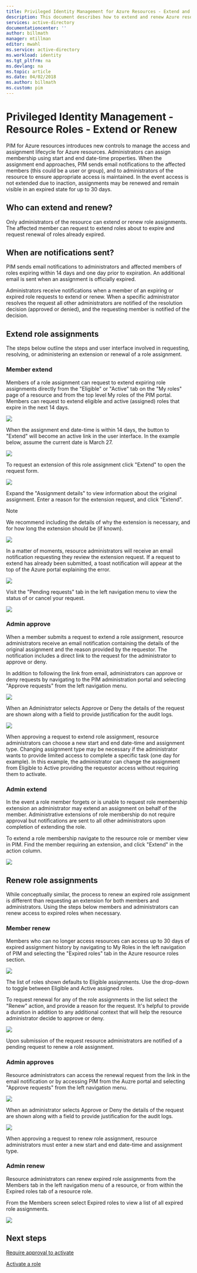 ```yaml
---
title: Privileged Identity Management for Azure Resources - Extend and renew roles | Microsoft Docs
description: This document describes how to extend and renew Azure resource roles for PIM resources.
services: active-directory
documentationcenter: ''
author: billmath
manager: mtillman
editor: mwahl
ms.service: active-directory
ms.workload: identity
ms.tgt_pltfrm: na
ms.devlang: na
ms.topic: article
ms.date: 04/02/2018
ms.author: billmath
ms.custom: pim
---
```




# Privileged Identity Management - Resource Roles - Extend or Renew

PIM for Azure resources introduces new controls to manage the access and assignment lifecycle for Azure resources. Administrators can assign membership using start and end date-time properties. When the assignment end approaches, PIM sends email notifications to the affected members (this could be a user or group), and to administrators of the resource to ensure appropriate access is maintained. In the event access is not extended due to inaction, assignments may be renewed and remain visible in an expired state for up to 30 days.

## Who can extend and renew?

Only administrators of the resource can extend or renew role assignments. The affected member can request to extend roles about to expire  and request renewal of roles already expired.

## When are notifications sent?

PIM sends email notifications to administrators and affected members of roles expiring within 14 days and one day prior to expiration. An additional email is sent when an assignment is officially expired. 

Administrators receive notifications when a member of an expiring or expired role requests to extend or renew. When a specific administrator resolves the request all other administrators are notified of the resolution decision (approved or denied), and the requesting member is notified of the decision. 

## Extend role assignments

The steps below outline the steps and user interface involved in requesting, resolving, or administering an extension or renewal of a role assignment. 

### Member extend

Members of a role assignment can request to extend expiring role assignments directly from the "Eligible" or "Active" tab on the "My roles" page of a resource and from the top level My roles of the PIM portal. Members can request to extend eligible and active (assigned) roles that expire in the next 14 days.

![](media/azure-pim-resource-rbac/aadpim_rbac_extend_ui.png)

When the assignment end date-time is within 14 days, the button to "Extend" will become an active link in the user interface. In the example below, assume the current date is March 27.

![](media/azure-pim-resource-rbac/aadpim_rbac_extend_within_14.png)

To request an extension of this role assignment click "Extend" to open the request form.

![](media/azure-pim-resource-rbac/aadpim_rbac_extend_role_assignment_request.png)

Expand the "Assignment details" to view information about the original assignment. Enter a reason for the extension request, and click "Extend".

>[!Note]
>We recommend including the details of why the extension is necessary, and for how long the extension should be (if known).

![](media/azure-pim-resource-rbac/aadpim_rbac_extend_form_complete.png)

In a matter of moments, resource administrators will receive an email notification requesting they review the extension request. If a request to extend has already been submitted, a toast notification will appear at the top of the Azure portal explaining the error.

![](media/azure-pim-resource-rbac/aadpim_rbac_extend_failed_existing_request.png)

Visit the "Pending requests" tab in the left navigation menu to view the status of or cancel your request.

![](media/azure-pim-resource-rbac/aadpim_rbac_extend_cancel_request.png)

### Admin approve

When a member submits a request to extend a role assignment, resource administrators receive an email notification containing the details of the original assignment and the reason provided by the requestor. The notification includes a direct link to the request for the administrator to approve or deny. 

In addition to following the link from email, administrators can approve or deny requests by navigating to the PIM administration portal and selecting "Approve requests" from the left navigation menu.

![](media/azure-pim-resource-rbac/aadpim_rbac_extend_admin_approve_grid.png)

When an Administrator selects Approve or Deny the details of the request are shown along with a field to provide justification for the audit logs.

![](media/azure-pim-resource-rbac/aadpim_rbac_extend_admin_approve_blade.png)

When approving a request to extend role assignment, resource administrators can choose a new start and end date-time and assignment type. Changing assignment type may be necessary if the administrator wants to provide limited access to complete a specific task (one day for example). In this example, the administrator can change the assignment from Eligible to Active providing the requestor access without requiring them to activate.

### Admin extend

In the event a role member forgets or is unable to request role membership extension an administrator may extend an assignment on behalf of the member. Administrative extensions of role membership do not require approval but notifications are sent to all other administrators upon completion of extending the role.

To extend a role membership navigate to the resource role or member view in PIM. Find the member requiring an extension, and click "Extend" in the action column.

![](media/azure-pim-resource-rbac/aadpim_rbac_extend_admin_extend.png)

## Renew role assignments

While conceptually similar, the process to renew an expired role assignment is different than requesting an extension for both members and administrators. Using the steps below members and administrators can renew access to expired roles when necessary.

### Member renew

Members who can no longer access resources can access up to 30 days of expired assignment history by navigating to My Roles in the left navigation of PIM and selecting the "Expired roles" tab in the Azure resource roles section.

![](media/azure-pim-resource-rbac/aadpim_rbac_renew_from_myroles.png)

The list of roles shown defaults to Eligible assignments. Use the drop-down to toggle between Eligible and Active assigned roles.

To request renewal for any of the role assignments in the list select the "Renew" action, and provide a reason for the request. It's helpful to provide a duration in addition to any additional context that will help the resource administrator decide to approve or deny.

![](media/azure-pim-resource-rbac/aadpim_rbac_renew_request_form.png)

Upon submission of the request resource administrators are notified of a pending request to renew a role assignment.

### Admin approves

Resource administrators can access the renewal request from the link in the email notification or by accessing PIM from the Auzre portal and selecting "Approve requests" from the left navigation menu.

![](media/azure-pim-resource-rbac/aadpim_rbac_extend_admin_approve_grid.png)

When an administrator selects Approve or Deny the details of the request are shown along with a field to provide justification for the audit logs.

![](media/azure-pim-resource-rbac/aadpim_rbac_extend_admin_approve_blade.png)

When approving a request to renew role assignment, resource administrators must enter a new start and end date-time and assignment type. 

### Admin renew

Resource administrators can renew expired role assignments from the Members tab in the left navigation menu of a resource, or from within the Expired roles tab of a resource role.

From the Members screen select Expired roles to view a list of all expired role assignments.

![](media/azure-pim-resource-rbac/aadpim_rbac_renew_from_member_blade.png)

## Next steps

[Require approval to activate](pim-resource-roles-approval-workflow.md)

[Activate a role](pim-resource-roles-use-the-audit-log.md)


